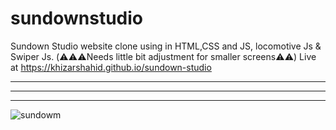 # sundownstudio
Sundown Studio website clone using in HTML,CSS and JS, locomotive Js & Swiper Js. (⚠️⚠️⚠️Needs little bit adjustment for smaller screens⚠️⚠️)
Live at https://khizarshahid.github.io/sundown-studio
******************************************************************************************
------------------------------------------------------------------------------------------
******************************************************************************************

![sundowm](https://github.com/user-attachments/assets/482a57da-a794-444f-b963-0672945bf330)
